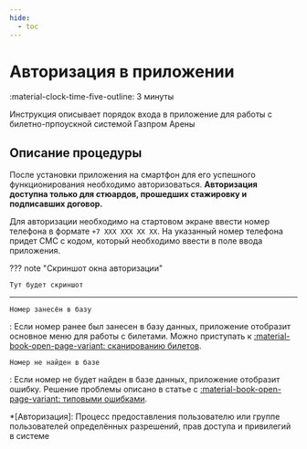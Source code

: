 ```yaml
---
hide:
  - toc
---
```


# Авторизация в приложении

:material-clock-time-five-outline: 3 минуты

Инструкция описывает порядок входа в приложение для работы с билетно-прпоускной системой Газпром Арены

## Описание процедуры

После установки приложения на смартфон для его успешного функционирования необходимо авторизоваться. **Авторизация доступна только для стюардов, прошедших стажировку и подписавших договор.**

Для авторизации необходимо на стартовом экране ввести номер телефона в формате `+7 XXX XXX XX XX`. На указанный номер телефона придет СМС с кодом, который необходимо ввести в поле ввода приложения. 

??? note "Скриншот окна авторизации"

    Тут будет скриншот

---

`Номер занесён в базу`

:   Если номер ранее был занесен в базу данных, приложение отобразит основное меню для работы с билетами. Можно приступать к 
    [:material-book-open-page-variant: сканированию билетов](tickets.md). 

`Номер не найден в базе`

:   Если номер не будет найден в базе данных, приложение отобразит ошибку. Решение проблемы описано в статье с 
    [:material-book-open-page-variant: типовыми ошибками](errors.md).
    
*[Авторизация]: Процесс предоставления пользователю или группе пользователей определённых разрешений, прав доступа и привилегий в системе
